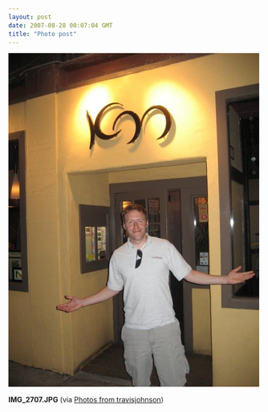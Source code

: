 ```yaml
---
layout: post
date: 2007-08-28 00:07:04 GMT
title: "Photo post"
---
```

![travisj](/images/8ac6dd11f1110aa80177dc3557f04e83abb5d8ad07284c925d0521f2c3d2a8ea.jpg)

<b>IMG_2707.JPG</b> (via <a href="http://www.flickr.com/photos/travisjohnson/1253109516/">Photos from travisjohnson</a>)